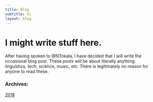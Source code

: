 ```yaml
---
title: Blog
subtitle: hi
layout: blog
---
```


# I might write stuff here. 

After having spoken to @NTokala, I have decided that I will write the occasional blog post. These posts will be about literally anything: linguistics, tech, science, music, etc. There is legitimately no reason for anyone to read these.

### Archives:
[2018](/2018/indexb2018)



##
